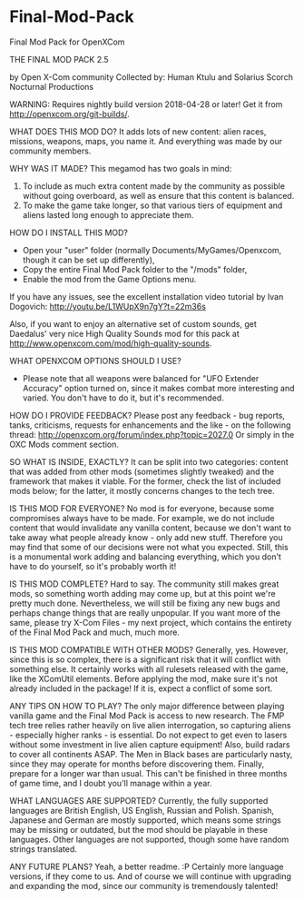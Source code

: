 # Final-Mod-Pack
Final Mod Pack for OpenXCom

THE FINAL MOD PACK 2.5

by Open X-Com community
Collected by: Human Ktulu and Solarius Scorch
Nocturnal Productions

WARNING: Requires nightly build version 2018-04-28 or later! Get it from http://openxcom.org/git-builds/.

WHAT DOES THIS MOD DO?
It adds lots of new content: alien races, missions, weapons, maps, you name it. And everything was made by our community members.

WHY WAS IT MADE?
This megamod has two goals in mind:
1) To include as much extra content made by the community as possible without going overboard, as well as ensure that this content is balanced.
2) To make the game take longer, so that various tiers of equipment and aliens lasted long enough to appreciate them.

HOW DO I INSTALL THIS MOD?
- Open your "user" folder (normally Documents/MyGames/Openxcom, though it can be set up differently),
- Copy the entire Final Mod Pack folder to the "/mods" folder,
- Enable the mod from the Game Options menu.

If you have any issues, see the excellent installation video tutorial by Ivan Dogovich: http://youtu.be/L1WUpX9n7gY?t=22m36s


Also, if you want to enjoy an alternative set of custom sounds, get Daedalus' very nice High Quality Sounds mod for this pack at http://www.openxcom.com/mod/high-quality-sounds.

WHAT OPENXCOM OPTIONS SHOULD I USE?
- Please note that all weapons were balanced for "UFO Extender Accuracy" option turned on, since it makes combat more interesting and varied. You don't have to do it, but it's recommended.

HOW DO I PROVIDE FEEDBACK?
Please post any feedback - bug reports, tanks, criticisms, requests for enhancements and the like - on the following thread:
http://openxcom.org/forum/index.php?topic=2027.0
Or simply in the OXC Mods comment section.

SO WHAT IS INSIDE, EXACTLY?
It can be split into two categories: content that was added from other mods (sometimes slightly tweaked) and the framework that makes it viable. For the former, check the list of included mods below; for the latter, it mostly concerns changes to the tech tree.

IS THIS MOD FOR EVERYONE?
No mod is for everyone, because some compromises always have to be made. For example, we do not include content that would invalidate any vanilla content, because we don't want to take away what people already know - only add new stuff. Therefore you may find that some of our decisions were not what you expected. Still, this is a monumental work adding and balancing everything, which you don't have to do yourself, so it's probably worth it!

IS THIS MOD COMPLETE?
Hard to say. The community still makes great mods, so something worth adding may come up, but at this point we're pretty much done. Nevertheless, we will still be fixing any new bugs and perhaps change things that are really unpopular.
If you want more of the same, please try X-Com Files - my next project, which contains the entirety of the Final Mod Pack and much, much more.

IS THIS MOD COMPATIBLE WITH OTHER MODS?
Generally, yes. However, since this is so complex, there is a significant risk that it will conflict with something else. It certainly works with all rulesets released with the game, like the XComUtil elements.
Before applying the mod, make sure it's not already included in the package! If it is, expect a conflict of some sort.

ANY TIPS ON HOW TO PLAY?
The only major difference between playing vanilla game and the Final Mod Pack is access to new research. The FMP tech tree relies rather heavily on live alien interrogation, so capturing aliens - especially higher ranks - is essential. Do not expect to get even to lasers without some investment in live alien capture equipment!
Also, build radars to cover all continents ASAP. The Men in Black bases are particularly nasty, since they may operate for months before discovering them.
Finally, prepare for a longer war than usual. This can't be finished in three months of game time, and I doubt you'll manage within a year.

WHAT LANGUAGES ARE SUPPORTED?
Currently, the fully supported languages are British English, US English, Russian and Polish. Spanish, Japanese and German are mostly supported, which means some strings may be missing or outdated, but the mod should be playable in these languages. Other languages are not supported, though some have random strings translated.

ANY FUTURE PLANS?
Yeah, a better readme. :P Certainly more language versions, if they come to us. And of course we will continue with upgrading and expanding the mod, since our community is tremendously talented!
